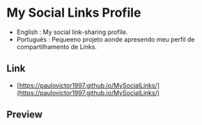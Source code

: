 # My Social Links Profile
 - English : My social link-sharing profile.
 - Português : Pequeeno projeto aonde apresendo meu perfil de compartilhamento de Links.

## Link 
 - [https://paulovictor1997.github.io/MySocialLinks/](https://paulovictor1997.github.io/MySocialLinks/)

## Preview
![]()
